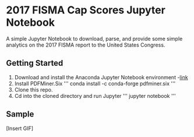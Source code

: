 # 2017 FISMA Cap Scores Jupyter Notebook

A simple Jupyter Notebook to download, parse, and provide some simple analytics on the 2017 FISMA report to the United States Congress.

## Getting Started

1. Download and install the Anaconda Jupyter Notebook environment -[link](https://www.continuum.io/downloads)
2. Install PDFMiner.Six
'''
conda install -c conda-forge pdfminer.six
'''
3. Clone this repo.
4. Cd into the cloned directory and run Jupyter
'''
jupyter notebook
'''

## Sample

[Insert GIF]
